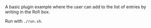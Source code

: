 A basic plugin example where the user can add to the list of entries by writing in the Rofi box.

Run with `./run.sh`.
